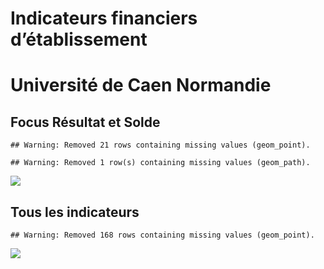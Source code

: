 Indicateurs financiers d’établissement
================

# Université de Caen Normandie

## Focus Résultat et Solde

    ## Warning: Removed 21 rows containing missing values (geom_point).

    ## Warning: Removed 1 row(s) containing missing values (geom_path).

![](/home/julien/repo/cpesr/RFC/Finances/Etablissements/université_de_caen_normandie_files/figure-gfm/etab.focus-1.png)<!-- -->

## Tous les indicateurs

    ## Warning: Removed 168 rows containing missing values (geom_point).

![](/home/julien/repo/cpesr/RFC/Finances/Etablissements/université_de_caen_normandie_files/figure-gfm/etab-1.png)<!-- -->
